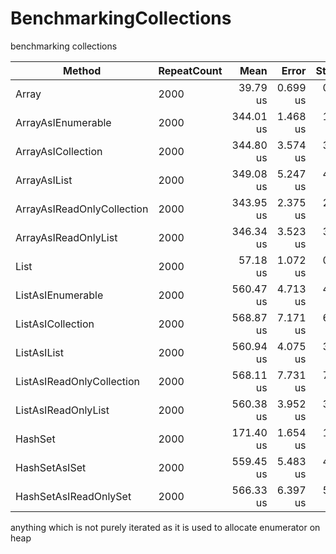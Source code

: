 # BenchmarkingCollections
benchmarking collections

| Method                     | RepeatCount | Mean      | Error    | StdDev   | Gen0   | Allocated |
|--------------------------- |------------ |----------:|---------:|---------:|-------:|----------:|
| Array                      | 2000        |  39.79 us | 0.699 us | 0.933 us |      - |     264 B |
| ArrayAsIEnumerable         | 2000        | 344.01 us | 1.468 us | 1.226 us | 7.3242 |   64264 B |
| ArrayAsICollection         | 2000        | 344.80 us | 3.574 us | 3.168 us | 7.3242 |   64264 B |
| ArrayAsIList               | 2000        | 349.08 us | 5.247 us | 4.908 us | 7.3242 |   64264 B |
| ArrayAsIReadOnlyCollection | 2000        | 343.95 us | 2.375 us | 2.106 us | 7.3242 |   64264 B |
| ArrayAsIReadOnlyList       | 2000        | 346.34 us | 3.523 us | 3.295 us | 7.3242 |   64264 B |
| List                       | 2000        |  57.18 us | 1.072 us | 0.950 us |      - |     296 B |
| ListAsIEnumerable          | 2000        | 560.47 us | 4.713 us | 4.409 us | 8.7891 |   80297 B |
| ListAsICollection          | 2000        | 568.87 us | 7.171 us | 6.707 us | 8.7891 |   80297 B |
| ListAsIList                | 2000        | 560.94 us | 4.075 us | 3.613 us | 8.7891 |   80297 B |
| ListAsIReadOnlyCollection  | 2000        | 568.11 us | 7.731 us | 7.231 us | 8.7891 |   80297 B |
| ListAsIReadOnlyList        | 2000        | 560.38 us | 3.952 us | 3.300 us | 8.7891 |   80297 B |
| HashSet                    | 2000        | 171.40 us | 1.654 us | 1.547 us | 0.2441 |    2832 B |
| HashSetAsISet              | 2000        | 559.45 us | 5.483 us | 4.861 us | 9.7656 |   82833 B |
| HashSetAsIReadOnlySet      | 2000        | 566.33 us | 6.397 us | 5.983 us | 9.7656 |   82833 B |

anything which is not purely iterated as it is used to allocate enumerator on heap